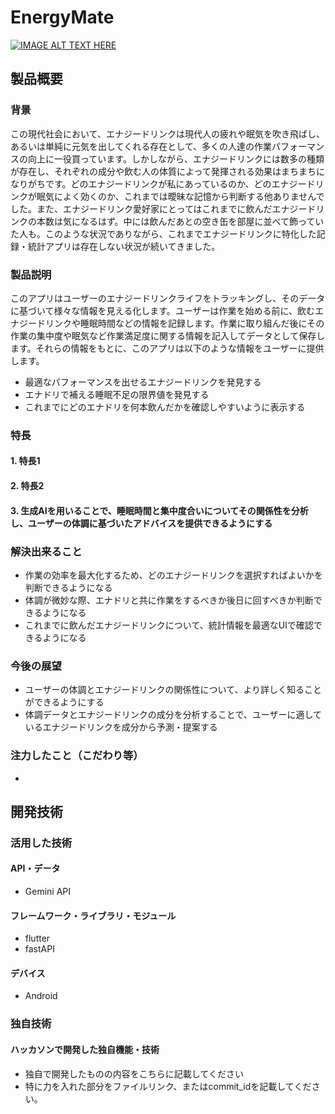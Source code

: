 # EnergyMate

[![IMAGE ALT TEXT HERE](https://jphacks.com/wp-content/uploads/2024/07/JPHACKS2024_ogp.jpg)](https://www.youtube.com/watch?v=DZXUkEj-CSI)

## 製品概要
### 背景
この現代社会において、エナジードリンクは現代人の疲れや眠気を吹き飛ばし、 あるいは単純に元気を出してくれる存在として、多くの人達の作業パフォーマンスの向上に一役買っています。しかしながら、エナジードリンクには数多の種類が存在し、それぞれの成分や飲む人の体質によって発揮される効果はまちまちになりがちです。どのエナジードリンクが私にあっているのか、どのエナジードリンクが眠気によく効くのか、これまでは曖昧な記憶から判断する他ありませんでした。また、エナジードリンク愛好家にとってはこれまでに飲んだエナジードリンクの本数は気になるはず。中には飲んだあとの空き缶を部屋に並べて飾っていた人も。このような状況でありながら、これまでエナジードリンクに特化した記録・統計アプリは存在しない状況が続いてきました。


### 製品説明
このアプリはユーザーのエナジードリンクライフをトラッキングし、そのデータに基づいて様々な情報を見える化します。ユーザーは作業を始める前に、飲むエナジードリンクや睡眠時間などの情報を記録します。作業に取り組んだ後にその作業の集中度や眠気など作業満足度に関する情報を記入してデータとして保存します。それらの情報をもとに、このアプリは以下のような情報をユーザーに提供します。
- 最適なパフォーマンスを出せるエナジードリンクを発見する
- エナドリで補える睡眠不足の限界値を発見する
- これまでにどのエナドリを何本飲んだかを確認しやすいように表示する


### 特長
#### 1. 特長1
#### 2. 特長2
#### 3. 生成AIを用いることで、睡眠時間と集中度合いについてその関係性を分析し、ユーザーの体調に基づいたアドバイスを提供できるようにする


### 解決出来ること
- 作業の効率を最大化するため、どのエナジードリンクを選択すればよいかを判断できるようになる
- 体調が微妙な際、エナドリと共に作業をするべきか後日に回すべきか判断できるようになる
- これまでに飲んだエナジードリンクについて、統計情報を最適なUIで確認できるようになる


### 今後の展望
- ユーザーの体調とエナジードリンクの関係性について、より詳しく知ることができるようにする
- 体調データとエナジードリンクの成分を分析することで、ユーザーに適しているエナジードリンクを成分から予測・提案する


### 注力したこと（こだわり等）
- 

## 開発技術
### 活用した技術
#### API・データ
- Gemini API

#### フレームワーク・ライブラリ・モジュール
- flutter
- fastAPI

#### デバイス
- Android

### 独自技術
#### ハッカソンで開発した独自機能・技術
* 独自で開発したものの内容をこちらに記載してください
* 特に力を入れた部分をファイルリンク、またはcommit_idを記載してください。
